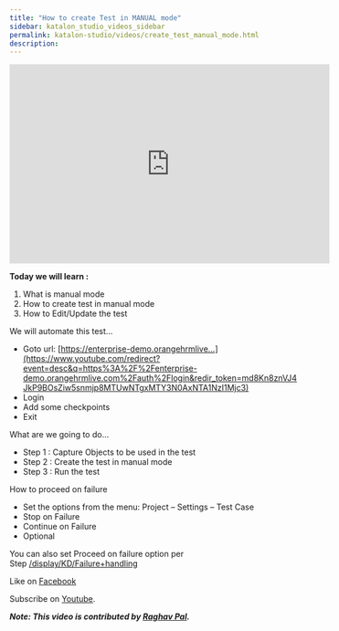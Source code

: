 ```yaml
---
title: "How to create Test in MANUAL mode"
sidebar: katalon_studio_videos_sidebar
permalink: katalon-studio/videos/create_test_manual_mode.html
description:
---
```

<iframe src="https://www.youtube.com/embed/L2jPhCkozxU?autoplay=1" width="560" height="349" frameborder="0" allowfullscreen="allowfullscreen">&nbsp;</iframe>

**Today we will learn :**

1.  What is manual mode
2.  How to create test in manual mode
3.  How to Edit/Update the test

We will automate this test…

*   Goto url: [https://enterprise-demo.orangehrmlive…](https://www.youtube.com/redirect?event=desc&q=https%3A%2F%2Fenterprise-demo.orangehrmlive.com%2Fauth%2Flogin&redir_token=md8Kn8znVJ4JkP9BOsZiw5snmjp8MTUwNTgxMTY3N0AxNTA1NzI1Mjc3)
*   Login
*   Add some checkpoints
*   Exit

What are we going to do…

*   Step 1 : Capture Objects to be used in the test
*   Step 2 : Create the test in manual mode
*   Step 3 : Run the test

How to proceed on failure

*   Set the options from the menu: Project – Settings – Test Case
*   Stop on Failure
*   Continue on Failure
*   Optional

You can also set Proceed on failure option per Step [/display/KD/Failure+handling](/display/KD/Failure+handling)

Like on [Facebook](https://www.facebook.com/automationstepbystep/) 

Subscribe on [Youtube](https://www.youtube.com/channel/UCTt7pyY-o0eltq14glaG5dg).

**_Note: This video is contributed by [Raghav Pal](https://www.youtube.com/channel/UCTt7pyY-o0eltq14glaG5dg)._**